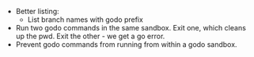 
- Better listing:
    - List branch names with godo prefix
- Run two godo commands in the same sandbox. Exit one, which cleans up the pwd. Exit the other - we get a go error.
- Prevent godo commands from running from within a godo sandbox.
